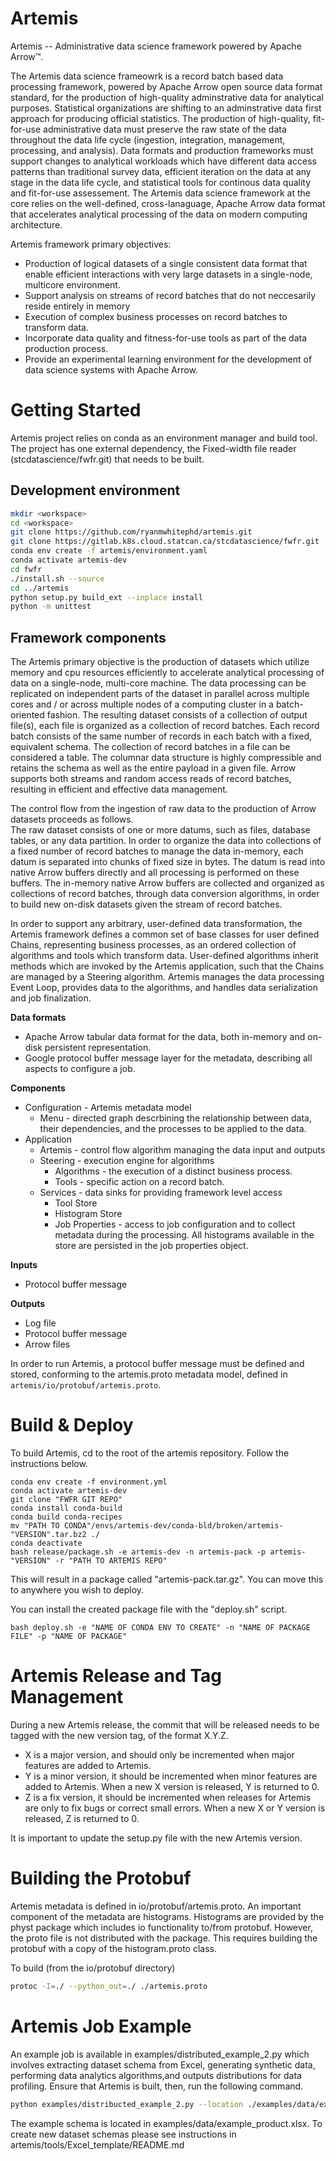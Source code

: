 # Artemis

Artemis -- Administrative data science framework powered by Apache Arrow™.

The Artemis data science frameowrk is a record batch based data processing framework, powered 
by Apache Arrow open source data format standard, for the production of high-quality
adminstrative data for analytical purposes. Statistical organizations are shifting to
an adminstrative data first approach for producing official statistics. The production
of high-quality, fit-for-use administrative data must preserve the raw state of the data 
throughout the data life cycle (ingestion, integration, management, processing, and analysis).
Data formats and production frameworks must support changes to analytical workloads
which have different data access patterns than traditional survey data, efficient
iteration on the data at any stage in the data life cycle, and statistical tools
for continous data quality and fit-for-use assessement. The Artemis data science
framework at the core relies on the well-defined, cross-lanaguage, Apache Arrow
data format that accelerates analytical processing of the data on modern computing
architecture.

Artemis framework primary objectives:

* Production of logical datasets of a single consistent data format that enable
efficient interactions with very large datasets in a single-node, multicore environment.
* Support analysis on streams of record batches that do not neccesarily reside entirely 
in memory
* Execution of complex business processes on record batches to transform data.
* Incorporate data quality and fitness-for-use tools as part of the data production process.
* Provide an experimental learning environment for the development of data science systems 
with Apache Arrow.

# Getting Started
Artemis project relies on conda as an environment manager and build tool. The project has one
external dependency, the Fixed-width file reader (stcdatascience/fwfr.git) that needs to be built.

## Development environment

```bash
mkdir <workspace>
cd <workspace>
git clone https://github.com/ryanmwhitephd/artemis.git
git clone https://gitlab.k8s.cloud.statcan.ca/stcdatascience/fwfr.git
conda env create -f artemis/environment.yaml
conda activate artemis-dev
cd fwfr
./install.sh --source
cd ../artemis
python setup.py build_ext --inplace install
python -m unittest
```

## Framework components

The Artemis primary objective is the production of datasets which utilize memory and cpu resources efficiently 
to accelerate analytical processing of data on a single-node, multi-core machine. The data processing can be 
replicated on independent parts of the dataset in parallel across multiple cores and / or across multiple nodes 
of a computing cluster in a batch-oriented fashion. The resulting dataset consists of a collection of output file(s), 
each file is organized as a collection of record batches. Each record batch consists of the same number of records 
in each batch with a fixed, equivalent schema. The collection of record batches in a file can be considered a table. 
The columnar data structure is highly compressible and retains the schema as well as the entire payload in a given file. 
Arrow supports both streams and random access reads of record batches, resulting in efficient and effective data management.

The control flow from the ingestion of raw data to the production of Arrow datasets proceeds as follows.  
The raw dataset consists of one or more datums, such as files, database tables, or any data partition. 
In order to organize the data into collections of a fixed number of record batches to manage the data in-memory, 
each datum is separated into chunks of fixed size in bytes. The datum is read into native Arrow buffers directly 
and all processing is performed on these buffers. The in-memory native Arrow buffers are collected and organized 
as collections of record batches, through data conversion algorithms, in order to build new on-disk datasets 
given the stream of record batches.

In order to support any arbitrary, user-defined data transformation, the Artemis framework defines a common set of 
base classes for user defined Chains, representing business processes, as an ordered collection of algorithms and 
tools which transform data. User-defined algorithms inherit methods which are invoked by the Artemis application, 
such that the Chains are managed by a Steering algorithm. Artemis manages the data processing Event Loop, 
provides data to the algorithms, and handles data serialization and job finalization. 

**Data formats**

* Apache Arrow tabular data format for the data, both in-memory and on-disk persistent representation.
* Google protocol buffer message layer for the metadata, describing all aspects to configure a job.

**Components**

* Configuration - Artemis metadata model
    * Menu - directed graph descrbining the relationship between data, their dependencies, and the
processes to be applied to the data.
* Application
    * Artemis - control flow algorithm managing the data input and outputs
    * Steering - execution engine for algorithms
        * Algorithms - the execution of a distinct business process.
        * Tools - specific action on a record batch. 
    * Services - data sinks for providing framework level access
        * Tool Store 
        * Histogram Store 
        * Job Properties - access to job configuration and to collect metadata during the processing. All
        histograms available in the store are persisted in the job properties object.

**Inputs**

* Protocol buffer message 

**Outputs**

* Log file
* Protocol buffer message
* Arrow files

In order to run Artemis, a protocol buffer message must be defined and stored, conforming to the
artemis.proto metadata model, defined in `artemis/io/protobuf/artemis.proto`. 

# Build & Deploy

To build Artemis, cd to the root of the artemis repository. Follow the instructions below.
```
conda env create -f environment.yml
conda activate artemis-dev
git clone "FWFR GIT REPO"
conda install conda-build
conda build conda-recipes
mv "PATH TO CONDA"/envs/artemis-dev/conda-bld/broken/artemis-"VERSION".tar.bz2 ./
conda deactivate
bash release/package.sh -e artemis-dev -n artemis-pack -p artemis-"VERSION" -r "PATH TO ARTEMIS REPO"
```
This will result in a package called "artemis-pack.tar.gz". You can move this to anywhere you wish to
 deploy.

You can install the created package file with the "deploy.sh" script. 
```
bash deploy.sh -e "NAME OF CONDA ENV TO CREATE" -n "NAME OF PACKAGE FILE" -p "NAME OF PACKAGE"
```

# Artemis Release and Tag Management

During a new Artemis release, the commit that will be released needs to be
tagged with the new version tag, of the format X.Y.Z.
- X is a major version, and should only be incremented when major features are added to Artemis.
- Y is a minor version, it should be incremented when minor features are added to Artemis.
When a new X version is released, Y is returned to 0.
- Z is a fix version, it should be incremented when releases for Artemis are only to fix bugs
or correct small errors. When a new X or Y version is released, Z is returned to 0.

It is important to update the setup.py file with the new Artemis version.


# Building the Protobuf
Artemis metadata is defined in io/protobuf/artemis.proto. An important component
of the metadata are histograms. Histograms are provided by the physt package
which includes io functionality to/from protobuf. However, the proto file is
not distributed with the package. This requires building the protobuf with
a copy of the histogram.proto class.

To build (from the io/protobuf directory)

```bash
protoc -I=./ --python_out=./ ./artemis.proto
```

# Artemis Job Example
An example job is available in examples/distributed_example_2.py which involves extracting dataset
schema from Excel, generating synthetic data, performing data analytics algorithms,and outputs distributions for data profiling.
Ensure that Artemis is built, then, run the following command.

```bash
python examples/distribucted_example_2.py --location ./examples/data/example_product.xlsx
```

The example schema is located in examples/data/example_product.xlsx. To create new dataset schemas
please see instructions in artemis/tools/Excel_template/README.md

